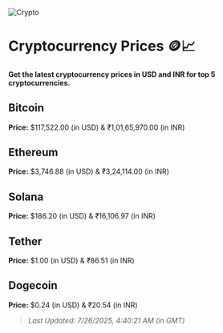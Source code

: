 
![Crypto](https://www.techguide.com.au/wp-content/uploads/2020/11/crypto3.jpeg)

# Cryptocurrency Prices 🪙📈

#### Get the latest cryptocurrency prices in USD and INR for top 5 cryptocurrencies.

## Bitcoin

**Price:** $117,522.00 (in USD) & ₹1,01,65,970.00 (in INR)

## Ethereum

**Price:** $3,746.88 (in USD) & ₹3,24,114.00 (in INR)

## Solana

**Price:** $186.20 (in USD) & ₹16,106.97 (in INR)

## Tether

**Price:** $1.00 (in USD) & ₹86.51 (in INR)

## Dogecoin

**Price:** $0.24 (in USD) & ₹20.54 (in INR)

> _Last Updated: 7/26/2025, 4:40:21 AM (in GMT)_
